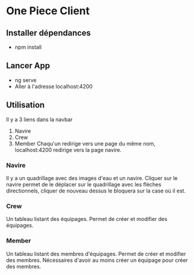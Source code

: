 # One Piece Client
## Installer dépendances
- npm install

## Lancer App
- ng serve
- Aller à l'adresse localhost:4200

## Utilisation
Il y a 3 liens dans la navbar
1. Navire
2. Crew
3. Member
Chaqu'un redirige vers une page du même nom, localhost:4200 redirige vers la page navire.

### Navire
Il y a un quadrillage avec des images d'eau et un navire.
Cliquer sur le navire permet de le déplacer sur le quadrillage avec les flèches directionnels, cliquer de nouveau dessus le bloquera sur la case où il est.

### Crew
Un tableau listant des équipages.
Permet de créer et modifier des équipages.

### Member
Un tableau listant des membres d'équipages.
Permet de créer et modifier des membres.
Nécessaires d'avoir au moins créer un équipage pour créer des membres.


